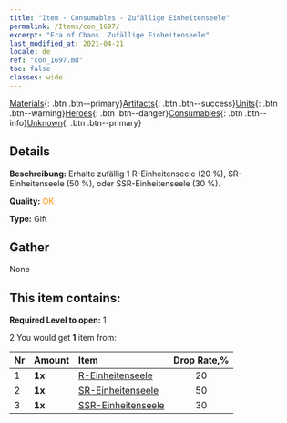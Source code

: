 ```yaml
---
title: "Item - Consumables - Zufällige Einheitenseele"
permalink: /Items/con_1697/
excerpt: "Era of Chaos  Zufällige Einheitenseele"
last_modified_at: 2021-04-21
locale: de
ref: "con_1697.md"
toc: false
classes: wide
---
```

 [Materials](/de/Items/){: .btn .btn--primary}[Artifacts](/de/Items/Artifacts/){: .btn .btn--success}[Units](/de/Items/Units/){: .btn .btn--warning}[Heroes](/de/Items/Heroes/){: .btn .btn--danger}[Consumables](/de/Items/Consumables/){: .btn .btn--info}[Unknown](/de/Items/Unknown/){: .btn .btn--primary}

## Details
 **Beschreibung:** Erhalte zufällig 1 R-Einheitenseele (20 %), SR-Einheitenseele (50 %), oder SSR-Einheitenseele (30 %).

 **Quality:** <span style="color: #FF8C00">OK</span>

 **Type:** Gift

## Gather

  None

## This item contains:

 **Required Level to open:** 1

 2 You would get **1** item  from:

  | Nr | Amount |     Item    | Drop Rate,% |
  |:---|:-------|:------------|:---------:|
  | 1 |  **1x** | [R-Einheitenseele](/de/Items/con_533/) | 20 | 
  | 2 |  **1x** | [SR-Einheitenseele](/de/Items/con_534/) | 50 | 
  | 3 |  **1x** | [SSR-Einheitenseele](/de/Items/con_535/) | 30 | 
